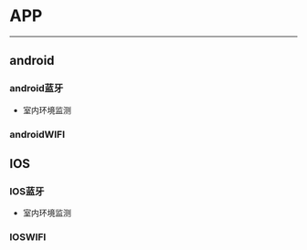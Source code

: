 # APP 
---
## android
### android蓝牙
- 室内环境监测
### androidWIFI

## IOS
### IOS蓝牙
- 室内环境监测
### IOSWIFI
